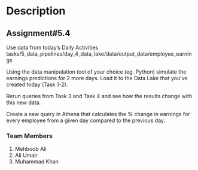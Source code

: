 # Description

## Assignment#5.4

Use data from today’s Daily Activities
tasks/5_data_pipelines/day_4_data_lake/data/output_data/employee_earnings

Using the data manipulation tool of your choice (eg. Python) simulate the earnings predictions for 2 more days. Load it to the Data Lake that you’ve created today (Task
1-2).

Rerun queries from Task 3 and Task 4 and see how the results change with this new data.

Create a new query in Athena that calculates the % change in earnings for every employee from a given day compared to the previous day.


### Team Members
1. Mehboob Ali
2. Ali Umair 
3. Muhammad Khan 
